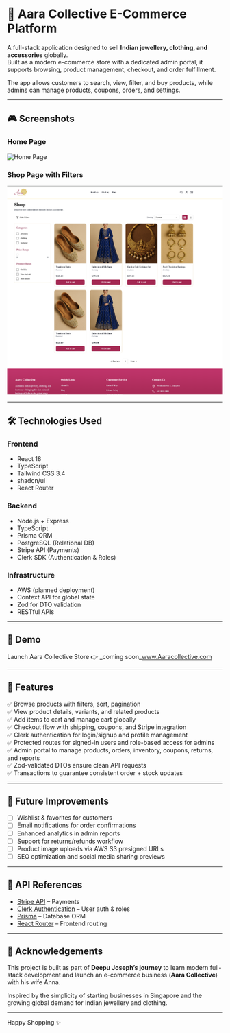 # 💎 Aara Collective E-Commerce Platform

A full-stack application designed to sell **Indian jewellery, clothing, and accessories** globally.  
Built as a modern e-commerce store with a dedicated admin portal, it supports browsing, product management, checkout, and order fulfillment.

The app allows customers to search, view, filter, and buy products, while admins can manage products, coupons, orders, and settings.

---

## 🎮 Screenshots

### Home Page

![Home Page](./Aara-collective-frontend/public/Scrssnshots/Hero.png)

### Shop Page with Filters

![Shop Page](./Aara-collective-frontend/public/Scrssnshots/Shop.png)

---

## 🛠️ Technologies Used

### Frontend

- React 18
- TypeScript
- Tailwind CSS 3.4
- shadcn/ui
- React Router

### Backend

- Node.js + Express
- TypeScript
- Prisma ORM
- PostgreSQL (Relational DB)
- Stripe API (Payments)
- Clerk SDK (Authentication & Roles)

### Infrastructure

- AWS (planned deployment)
- Context API for global state
- Zod for DTO validation
- RESTful APIs

---

## 🔗 Demo

Launch Aara Collective Store 👉 \_coming soon\_www.Aaracollective.com

---

## 📂 Features

✅ Browse products with filters, sort, pagination  
✅ View product details, variants, and related products  
✅ Add items to cart and manage cart globally  
✅ Checkout flow with shipping, coupons, and Stripe integration  
✅ Clerk authentication for login/signup and profile management  
✅ Protected routes for signed-in users and role-based access for admins  
✅ Admin portal to manage products, orders, inventory, coupons, returns, and reports  
✅ Zod-validated DTOs ensure clean API requests  
✅ Transactions to guarantee consistent order + stock updates

---

## 📅 Future Improvements

- [ ] Wishlist & favorites for customers
- [ ] Email notifications for order confirmations
- [ ] Enhanced analytics in admin reports
- [ ] Support for returns/refunds workflow
- [ ] Product image uploads via AWS S3 presigned URLs
- [ ] SEO optimization and social media sharing previews

---

## 📖 API References

- [Stripe API](https://stripe.com/docs/api) – Payments
- [Clerk Authentication](https://clerk.com/docs) – User auth & roles
- [Prisma](https://www.prisma.io/docs) – Database ORM
- [React Router](https://reactrouter.com/en/main) – Frontend routing

---

## 🤝 Acknowledgements

This project is built as part of **Deepu Joseph’s journey** to learn modern full-stack development and launch an e-commerce business (**Aara Collective**) with his wife Anna.

Inspired by the simplicity of starting businesses in Singapore and the growing global demand for Indian jewellery and clothing.

---

Happy Shopping ✨
